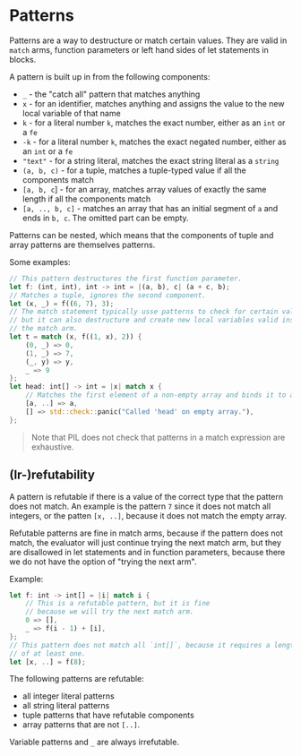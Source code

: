 # Patterns

Patterns are a way to destructure or match certain values. They are valid in `match` arms,
function parameters or left hand sides of let statements in blocks.

A pattern is built up in from the following components:

- `_` - the "catch all" pattern that matches anything
- `x` - for an identifier, matches anything and assigns the value to the new local variable of that name
- `k` - for a literal number `k`, matches the exact number, either as an `int` or a `fe`
- `-k` - for a literal number `k`, matches the exact negated number, either as an `int` or a `fe`
- `"text"` - for a string literal, matches the exact string literal as a `string`
- `(a, b, c)` - for a tuple, matches a tuple-typed value if all the components match
- `[a, b, c`] - for an array, matches array values of exactly the same length if all the components match
- `[a, .., b, c]` - matches an array that has an initial segment of `a` and ends in `b, c`. The omitted part can be empty.

Patterns can be nested, which means that the components of tuple and array patterns
are themselves patterns.

Some examples:

```rust
// This pattern destructures the first function parameter.
let f: (int, int), int -> int = |(a, b), c| (a + c, b);
// Matches a tuple, ignores the second component.
let (x, _) = f((6, 7), 3);
// The match statement typically usse patterns to check for certain values
// but it can also destructure and create new local variables valid inside
// the match arm.
let t = match (x, f((1, x), 2)) {
    (0, _) => 0,
    (1, _) => 7,
    (_, y) => y,
    _ => 9
};
let head: int[] -> int = |x| match x {
    // Matches the first element of a non-empty array and binds it to a local variable.
    [a, ..] => a,
    [] => std::check::panic("Called 'head' on empty array."),
};
```

> Note that PIL does not check that patterns in a match expression are exhaustive.

## (Ir-)refutability

A pattern is refutable if there is a value of the correct type that the pattern does not match.
An example is the pattern `7` since it does not match all integers, or the patten `[x, ..]`, because it
does not match the empty array.

Refutable patterns are fine in match arms, because if the pattern does not match, the evaluator will
just continue trying the next match arm, but they are disallowed in let statements and in function
parameters, because there we do not have the option of "trying the next arm".

Example:
```rust
let f: int -> int[] = |i| match i {
    // This is a refutable pattern, but it is fine
    // because we will try the next match arm.
    0 => [],
    _ => f(i - 1) + [i],
};
// This pattern does not match all `int[]`, because it requires a length
// of at least one.
let [x, ..] = f(8);
```

The following patterns are refutable:

- all integer literal patterns
- all string literal patterns
- tuple patterns that have refutable components
- array patterns that are not `[..]`.

Variable patterns and `_` are always irrefutable.
